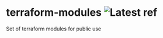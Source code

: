 # terraform-modules ![Latest ref](https://img.shields.io/github/v/tag/MykolaBilyi/terraform-modules?label=ref)

Set of terraform modules for public use
